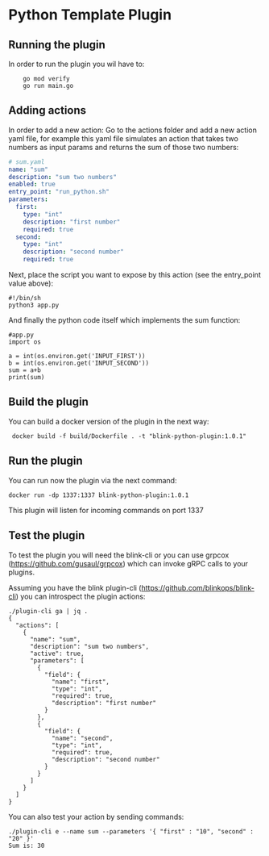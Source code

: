 # Python Template Plugin

## Running the plugin
In order to run the plugin you wil have to:
```
    go mod verify
    go run main.go
```

## Adding actions
In order to add a new action:
Go to the actions folder and add a new action yaml file, for example this yaml file simulates
an action that takes two numbers as input params and returns the sum of those two numbers:
``` yaml
# sum.yaml
name: "sum"
description: "sum two numbers"
enabled: true
entry_point: "run_python.sh"
parameters:
  first:
    type: "int"
    description: "first number"
    required: true
  second:
    type: "int"
    description: "second number"
    required: true
```

Next, place the script you want to expose by this action (see the entry_point value above):

```shell
#!/bin/sh
python3 app.py
```

And finally the python code itself which implements the sum function:
```shell
#app.py
import os

a = int(os.environ.get('INPUT_FIRST'))
b = int(os.environ.get('INPUT_SECOND'))
sum = a+b
print(sum)
```

## Build the plugin
You can build a docker version of the plugin in the next way:
```shell
 docker build -f build/Dockerfile . -t "blink-python-plugin:1.0.1"  
```

## Run the plugin
You can run now the plugin via the next command:
```shell
docker run -dp 1337:1337 blink-python-plugin:1.0.1
```
This plugin will listen for incoming commands on port 1337

## Test the plugin
To test the plugin you will need the blink-cli or you can use grpcox (https://github.com/gusaul/grpcox)
which can invoke gRPC calls to your plugins.

Assuming you have the blink plugin-cli (https://github.com/blinkops/blink-cli) you can introspect the plugin actions:
```shell
./plugin-cli ga | jq .
{
  "actions": [
    {
      "name": "sum",
      "description": "sum two numbers",
      "active": true,
      "parameters": [
        {
          "field": {
            "name": "first",
            "type": "int",
            "required": true,
            "description": "first number"
          }
        },
        {
          "field": {
            "name": "second",
            "type": "int",
            "required": true,
            "description": "second number"
          }
        }
      ]
    }
  ]
}
```

You can also test your action by sending commands:
```shell
./plugin-cli e --name sum --parameters '{ "first" : "10", "second" : "20" }'
Sum is: 30
```